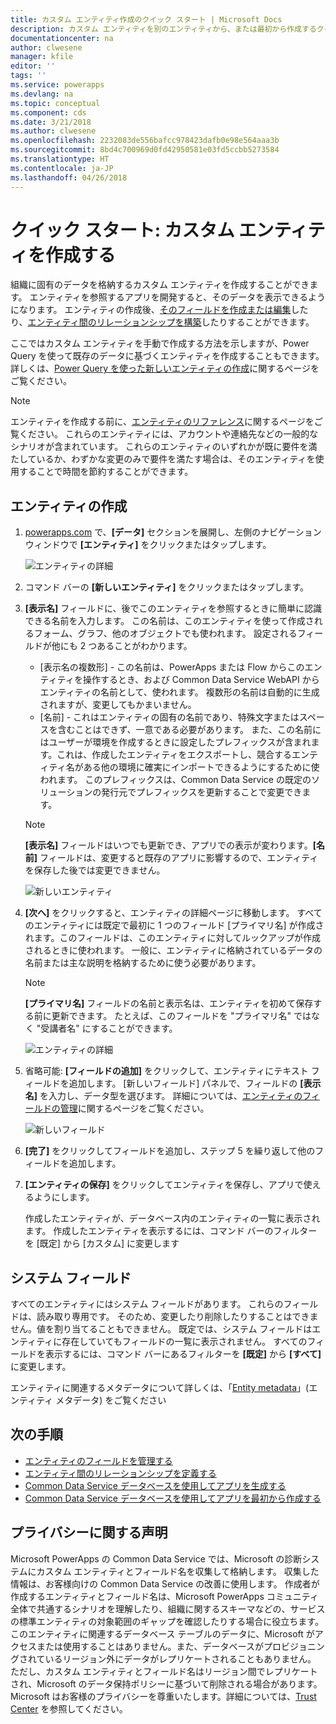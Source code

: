 ```yaml
---
title: カスタム エンティティ作成のクイック スタート | Microsoft Docs
description: カスタム エンティティを別のエンティティから、または最初から作成するクイック スタートです。
documentationcenter: na
author: clwesene
manager: kfile
editor: ''
tags: ''
ms.service: powerapps
ms.devlang: na
ms.topic: conceptual
ms.component: cds
ms.date: 3/21/2018
ms.author: clwesene
ms.openlocfilehash: 2232083de556bafcc978423dafb0e98e564aaa3b
ms.sourcegitcommit: 8bd4c700969d0fd42950581e03fd5ccbb5273584
ms.translationtype: HT
ms.contentlocale: ja-JP
ms.lasthandoff: 04/26/2018
---
```

# <a name="quickstart-create-a-custom-entity"></a>クイック スタート: カスタム エンティティを作成する
組織に固有のデータを格納するカスタム エンティティを作成することができます。 エンティティを参照するアプリを開発すると、そのデータを表示できるようになります。 エンティティの作成後、[そのフィールドを作成または編集](data-platform-manage-fields.md)したり、[エンティティ間のリレーションシップを構築](data-platform-entity-lookup.md)したりすることができます。

ここではカスタム エンティティを手動で作成する方法を示しますが、Power Query を使って既存のデータに基づくエンティティを作成することもできます。 詳しくは、[Power Query を使った新しいエンティティの作成](data-platform-cds-newentity-pq.md)に関するページをご覧ください。

> [!NOTE]
> エンティティを作成する前に、[エンティティのリファレンス](../../developer/common-data-service/reference/about-entity-reference.md)に関するページをご覧ください。 これらのエンティティには、アカウントや連絡先などの一般的なシナリオが含まれています。 これらのエンティティのいずれかが既に要件を満たしているか、わずかな変更のみで要件を満たす場合は、そのエンティティを使用することで時間を節約することができます。

## <a name="create-an-entity"></a>エンティティの作成
1. [powerapps.com](https://web.powerapps.com) で、**[データ]** セクションを展開し、左側のナビゲーション ウィンドウで **[エンティティ]** をクリックまたはタップします。

    ![エンティティの詳細](./media/data-platform-cds-create-entity/entitylist.png "エンティティの一覧")

2. コマンド バーの **[新しいエンティティ]** をクリックまたはタップします。
3. **[表示名]** フィールドに、後でこのエンティティを参照するときに簡単に認識できる名前を入力します。 この名前は、このエンティティを使って作成されるフォーム、グラフ、他のオブジェクトでも使われます。 設定されるフィールドが他にも 2 つあることがわかります。

    * [表示名の複数形] - この名前は、PowerApps または Flow からこのエンティティを操作するとき、および Common Data Service WebAPI からエンティティの名前として、使われます。 複数形の名前は自動的に生成されますが、変更してもかまいません。
    * [名前] - これはエンティティの固有の名前であり、特殊文字またはスペースを含むことはできず、一意である必要があります。 また、この名前にはユーザーが環境を作成するときに設定したプレフィックスが含まれます。これは、作成したエンティティをエクスポートし、競合するエンティティ名がある他の環境に確実にインポートできるようにするために使われます。 このプレフィックスは、Common Data Service の既定のソリューションの発行元でプレフィックスを更新することで変更できます。

    > [!NOTE]
    > **[表示名]** フィールドはいつでも更新でき、アプリでの表示が変わります。**[名前]** フィールドは、変更すると既存のアプリに影響するので、エンティティを保存した後では変更できません。

    ![新しいエンティティ](./media/data-platform-cds-create-entity/newentitypanel.png "[新しいエンティティ] パネル")

4. **[次へ]** をクリックすると、エンティティの詳細ページに移動します。 すべてのエンティティには既定で最初に 1 つのフィールド [プライマリ名] が作成されます。このフィールドは、このエンティティに対してルックアップが作成されるときに使われます。 一般に、エンティティに格納されているデータの名前または主な説明を格納するために使う必要があります。

    > [!NOTE]
    > **[プライマリ名]** フィールドの名前と表示名は、エンティティを初めて保存する前に更新できます。 たとえば、このフィールドを "プライマリ名" ではなく "受講者名" にすることができます。

    ![エンティティの詳細](./media/data-platform-cds-create-entity/newentitydetails.png "新しいエンティティの詳細")

5. 省略可能: **[フィールドの追加]** をクリックして、エンティティにテキスト フィールドを追加します。 [新しいフィールド] パネルで、フィールドの **[表示名]** を入力し、データ型を選びます。 詳細については、[エンティティのフィールドの管理](data-platform-manage-fields.md)に関するページをご覧ください。

    ![新しいフィールド](./media/data-platform-cds-create-entity/newfieldpanel-2.png "[新しいフィールド] パネル")


6. **[完了]** をクリックしてフィールドを追加し、ステップ 5 を繰り返して他のフィールドを追加します。
7. **[エンティティの保存]** をクリックしてエンティティを保存し、アプリで使えるようにします。

    作成したエンティティが、データベース内のエンティティの一覧に表示されます。 作成したエンティティを表示するには、コマンド バーのフィルターを [既定] から [カスタム] に変更します

## <a name="system-fields"></a>システム フィールド
すべてのエンティティにはシステム フィールドがあります。 これらのフィールドは、読み取り専用です。 そのため、変更したり削除したりすることはできません。値を割り当てることもできません。 既定では、システム フィールドはエンティティに存在していてもフィールドの一覧に表示されません。 すべてのフィールドを表示するには、コマンド バーにあるフィルターを **[既定]** から **[すべて]** に変更します。

エンティティに関連するメタデータについて詳しくは、「[Entity metadata](../../developer/common-data-service/entity-metadata.md)」(エンティティ メタデータ) をご覧ください

## <a name="next-steps"></a>次の手順
* [エンティティのフィールドを管理する](data-platform-manage-fields.md)
* [エンティティ間のリレーションシップを定義する](data-platform-entity-lookup.md)
* [Common Data Service データベースを使用してアプリを生成する](../canvas-apps/data-platform-create-app.md)
* [Common Data Service データベースを使用してアプリを最初から作成する](../canvas-apps/data-platform-create-app-scratch.md)

## <a name="privacy-notice"></a>プライバシーに関する声明
Microsoft PowerApps の Common Data Service では、Microsoft の診断システムにカスタム エンティティとフィールド名を収集して格納します。  収集した情報は、お客様向けの Common Data Service の改善に使用します。 作成者が作成するエンティティとフィールド名は、Microsoft PowerApps コミュニティ全体で共通するシナリオを理解したり、組織に関するスキーマなどの、サービスの標準エンティティの対象範囲のギャップを確認したりする場合に役立ちます。 このエンティティに関連するデータベース テーブルのデータに、Microsoft がアクセスまたは使用することはありません。また、データベースがプロビジョニングされているリージョン外にデータがレプリケートされることもありません。 ただし、カスタム エンティティとフィールド名はリージョン間でレプリケートされ、Microsoft のデータ保持ポリシーに基づいて削除される場合があります。 Microsoft はお客様のプライバシーを尊重いたします。詳細については、[Trust Center](https://www.microsoft.com/trustcenter/Privacy/default.aspx) を参照してください。

